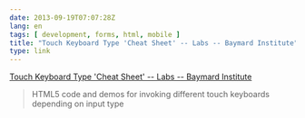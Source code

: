 ```yaml
---
date: 2013-09-19T07:07:28Z
lang: en
tags: [ development, forms, html, mobile ]
title: "Touch Keyboard Type 'Cheat Sheet' -- Labs -- Baymard Institute"
type: link
---
```


[Touch Keyboard Type 'Cheat Sheet' -- Labs -- Baymard
Institute](http://baymard.com/labs/touch-keyboard-types)

> HTML5 code and demos for invoking different touch keyboards depending
> on input type

